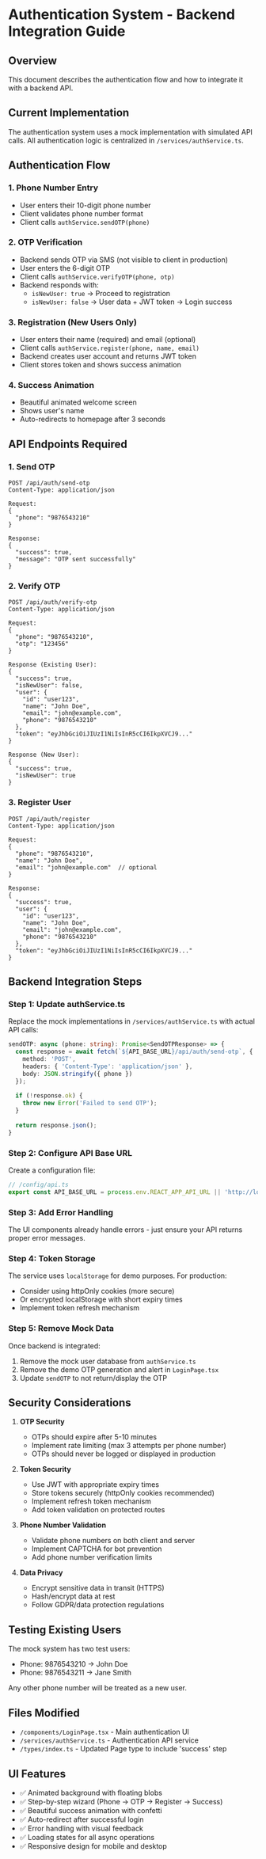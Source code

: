# Authentication System - Backend Integration Guide

## Overview
This document describes the authentication flow and how to integrate it with a backend API.

## Current Implementation
The authentication system uses a mock implementation with simulated API calls. All authentication logic is centralized in `/services/authService.ts`.

## Authentication Flow

### 1. Phone Number Entry
- User enters their 10-digit phone number
- Client validates phone number format
- Client calls `authService.sendOTP(phone)`

### 2. OTP Verification
- Backend sends OTP via SMS (not visible to client in production)
- User enters the 6-digit OTP
- Client calls `authService.verifyOTP(phone, otp)`
- Backend responds with:
  - `isNewUser: true` → Proceed to registration
  - `isNewUser: false` → User data + JWT token → Login success

### 3. Registration (New Users Only)
- User enters their name (required) and email (optional)
- Client calls `authService.register(phone, name, email)`
- Backend creates user account and returns JWT token
- Client stores token and shows success animation

### 4. Success Animation
- Beautiful animated welcome screen
- Shows user's name
- Auto-redirects to homepage after 3 seconds

## API Endpoints Required

### 1. Send OTP
```
POST /api/auth/send-otp
Content-Type: application/json

Request:
{
  "phone": "9876543210"
}

Response:
{
  "success": true,
  "message": "OTP sent successfully"
}
```

### 2. Verify OTP
```
POST /api/auth/verify-otp
Content-Type: application/json

Request:
{
  "phone": "9876543210",
  "otp": "123456"
}

Response (Existing User):
{
  "success": true,
  "isNewUser": false,
  "user": {
    "id": "user123",
    "name": "John Doe",
    "email": "john@example.com",
    "phone": "9876543210"
  },
  "token": "eyJhbGciOiJIUzI1NiIsInR5cCI6IkpXVCJ9..."
}

Response (New User):
{
  "success": true,
  "isNewUser": true
}
```

### 3. Register User
```
POST /api/auth/register
Content-Type: application/json

Request:
{
  "phone": "9876543210",
  "name": "John Doe",
  "email": "john@example.com"  // optional
}

Response:
{
  "success": true,
  "user": {
    "id": "user123",
    "name": "John Doe",
    "email": "john@example.com",
    "phone": "9876543210"
  },
  "token": "eyJhbGciOiJIUzI1NiIsInR5cCI6IkpXVCJ9..."
}
```

## Backend Integration Steps

### Step 1: Update authService.ts
Replace the mock implementations in `/services/authService.ts` with actual API calls:

```typescript
sendOTP: async (phone: string): Promise<SendOTPResponse> => {
  const response = await fetch(`${API_BASE_URL}/api/auth/send-otp`, {
    method: 'POST',
    headers: { 'Content-Type': 'application/json' },
    body: JSON.stringify({ phone })
  });
  
  if (!response.ok) {
    throw new Error('Failed to send OTP');
  }
  
  return response.json();
}
```

### Step 2: Configure API Base URL
Create a configuration file:

```typescript
// /config/api.ts
export const API_BASE_URL = process.env.REACT_APP_API_URL || 'http://localhost:3001';
```

### Step 3: Add Error Handling
The UI components already handle errors - just ensure your API returns proper error messages.

### Step 4: Token Storage
The service uses `localStorage` for demo purposes. For production:
- Consider using httpOnly cookies (more secure)
- Or encrypted localStorage with short expiry times
- Implement token refresh mechanism

### Step 5: Remove Mock Data
Once backend is integrated:
1. Remove the mock user database from `authService.ts`
2. Remove the demo OTP generation and alert in `LoginPage.tsx`
3. Update `sendOTP` to not return/display the OTP

## Security Considerations

1. **OTP Security**
   - OTPs should expire after 5-10 minutes
   - Implement rate limiting (max 3 attempts per phone number)
   - OTPs should never be logged or displayed in production

2. **Token Security**
   - Use JWT with appropriate expiry times
   - Store tokens securely (httpOnly cookies recommended)
   - Implement refresh token mechanism
   - Add token validation on protected routes

3. **Phone Number Validation**
   - Validate phone numbers on both client and server
   - Implement CAPTCHA for bot prevention
   - Add phone number verification limits

4. **Data Privacy**
   - Encrypt sensitive data in transit (HTTPS)
   - Hash/encrypt data at rest
   - Follow GDPR/data protection regulations

## Testing Existing Users
The mock system has two test users:
- Phone: 9876543210 → John Doe
- Phone: 9876543211 → Jane Smith

Any other phone number will be treated as a new user.

## Files Modified
- `/components/LoginPage.tsx` - Main authentication UI
- `/services/authService.ts` - Authentication API service
- `/types/index.ts` - Updated Page type to include 'success' step

## UI Features
- ✅ Animated background with floating blobs
- ✅ Step-by-step wizard (Phone → OTP → Register → Success)
- ✅ Beautiful success animation with confetti
- ✅ Auto-redirect after successful login
- ✅ Error handling with visual feedback
- ✅ Loading states for all async operations
- ✅ Responsive design for mobile and desktop
